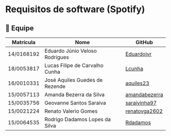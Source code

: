 # Requisitos de software (Spotify)

## 🔵  Equipe

|Matrícula|Nome|GitHub|
|---------|---------|---------------|
14/0168192|Eduardo Júnio Veloso Rodrigues |[Eduardojvr](https://github.com/Eduardojvr)
18/0053817|Lucas Filipe de Carvalho Cunha  |[Lcunha](https://github.com/Lcunha)
16/0010331|José Aquiles Guedes de Rezende|[aquiles23](https://github.com/aquiles23)
15/0057113|Amanda Bezerra da Silva|[amandabezerra](https://github.com/amandabezerra)
15/0035756|Geovanne Santos Saraiva|[saraivinha97](https://github.com/saraivinha97)
15/0021224|Renato Valerio Gomes|[renatovga2602](https://github.com/renatovga2602)
15/0064535|Rodrigo Dadamos Lopes da Silva|[Rdadamos](https://github.com/Rdadamos)

